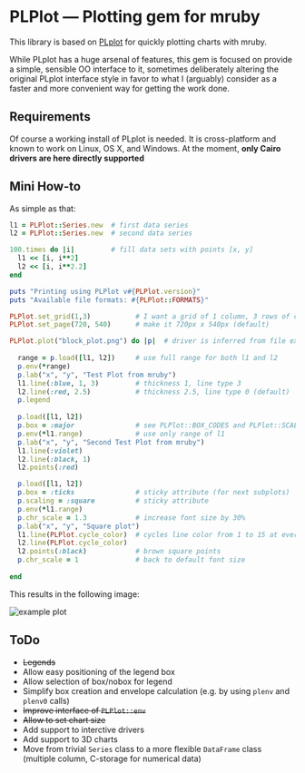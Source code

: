 # PLPlot — Plotting gem for mruby

This library is based on [PLplot](http://plplot.sourceforge.net) for quickly plotting charts with mruby.

While PLplot has a huge arsenal of features, this gem is focused on provide a simple, sensible OO interface to it, sometimes deliberately altering the original PLplot interface style in favor to what I (arguably) consider as a faster and more convenient way for getting the work done.

## Requirements

Of course a working install of PLplot is needed. It is cross-platform and known to work on Linux, OS X, and Windows. At the moment, **only Cairo drivers are here directly supported**

## Mini How-to

As simple as that:

```ruby
l1 = PLPlot::Series.new  # first data series
l2 = PLPlot::Series.new  # second data series

100.times do |i|         # fill data sets with points [x, y]
  l1 << [i, i**2]
  l2 << [i, i**2.2]
end

puts "Printing using PLPlot v#{PLPlot.version}"
puts "Available file formats: #{PLPlot::FORMATS}"

PLPlot.set_grid(1,3)           # I want a grid of 1 column, 3 rows of charts
PLPlot.set_page(720, 540)      # make it 720px x 540px (default)

PLPlot.plot("block_plot.png") do |p|  # driver is inferred from file extension
  
  range = p.load([l1, l2])     # use full range for both l1 and l2
  p.env(*range)                
  p.lab("x", "y", "Test Plot from mruby")
  l1.line(:blue, 1, 3)         # thickness 1, line type 3
  l2.line(:red, 2.5)           # thickness 2.5, line type 0 (default)
  p.legend
  
  p.load([l1, l2])
  p.box = :major               # see PLPlot::BOX_CODES and PLPlot::SCALING_CODES
  p.env(*l1.range)             # use only range of l1
  p.lab("x", "y", "Second Test Plot from mruby")
  l1.line(:violet)
  l2.line(:black, 1)
  l2.points(:red)

  p.load([l1, l2])
  p.box = :ticks               # sticky attribute (for next subplots)
  p.scaling = :square          # sticky attribute
  p.env(*l1.range)
  p.chr_scale = 1.3            # increase font size by 30%
  p.lab("x", "y", "Square plot")
  l1.line(PLPlot.cycle_color)  # cycles line color from 1 to 15 at every call
  l2.line(PLPlot.cycle_color)  
  l2.points(:black)            # brown square points
  p.chr_scale = 1              # back to default font size
  
end
```

This results in the following image:

![example plot](https://github.com/pbosetti/mruby-plplot/raw/master/block_plot.png)



## ToDo

* ~~Legends~~
* Allow easy positioning of the legend box
* Allow selection of box/nobox for legend
* Simplify box creation and envelope calculation (e.g. by using `plenv` and `plenv0` calls)
* ~~Improve interface of `PLPlot::env`~~
* ~~Allow to set chart size~~
* Add support to interctive drivers
* Add support to 3D charts
* Move from trivial `Series` class to a more flexible `DataFrame` class (multiple column, C-storage for numerical data)
